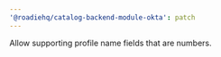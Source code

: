 ```yaml
---
'@roadiehq/catalog-backend-module-okta': patch
---
```


Allow supporting profile name fields that are numbers.
